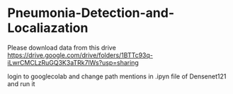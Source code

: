 # Pneumonia-Detection-and-Localiazation

Please download data from this drive 
https://drive.google.com/drive/folders/1BTTc93q-iLwrCMCLzRuGQ3K3aTRk7lWs?usp=sharing

login to googlecolab and change path mentions in .ipyn file of Densenet121 and run it
